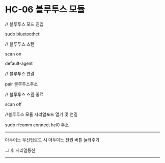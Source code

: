 # HC-06 블루투스 모듈
// 블루투스 모드 진입

sudo bluetoothctl

// 블루투스 스캔

scan on

default-agent

// 블루투스 연결

pair 블루투스주소

// 블루투스 스캔 종료

scan off

//블루투스 모듈 시리얼포드 열기 및 연결

sudo rfcomm connect hci0 주소

---

아두이노 무선업로드 시 아두이노 전원 버튼 눌러주기

그 후 시리얼통신

---
